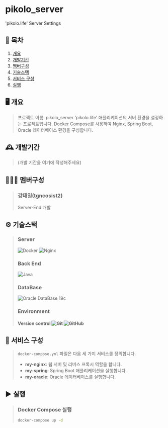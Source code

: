 # pikolo_server

'pikolo.life' Server Settings

## 📌 목차
1. [개요](#-개요-)
2. [개발기간](#-개발기간-)
3. [멤버구성](#-멤버구성)
4. [기술스택](#-기술스택-)
5. [서비스 구성](#-서비스-구성)
6. [실행](#-실행)

## 🖥️ 개요
> 프로젝트 이름: pikolo_server
> 'pikolo.life' 애플리케이션의 서버 환경을 설정하는 프로젝트입니다.
> Docker Compose를 사용하여 Nginx, Spring Boot, Oracle 데이터베이스 환경을 구성합니다.

## 🕰️ 개발기간
> (개발 기간을 여기에 작성해주세요)

## 🧑‍🤝‍🧑 멤버구성
> ### 강태일(tgncosist2)
>
> Server-End 개발

## ⚙️ 기술스택
> ### Server
>
> ![Docker](https://img.shields.io/badge/docker-%232496ED.svg?style=for-the-badge&logo=docker&logoColor=white)
> ![Nginx](https://img.shields.io/badge/nginx-%23009639.svg?style=for-the-badge&logo=nginx&logoColor=white)
>
> ### Back End
>
> ![Java](https://img.shields.io/badge/java-%23ED8B00.svg?style=for-the-badge&logo=openjdk&logoColor=white)
>
> ### DataBase
>
> ![Oracle DataBase 19c](https://img.shields.io/badge/Oracle%20DataBase%2019c-F80000?style=for-the-badge&logo=oracle&logoColor=white)
>
> ### Environment
>
> #### Version control ![Git](https://img.shields.io/badge/git-%23F05033.svg?style=for-the-badge&logo=git&logoColor=white) ![GitHub](https://img.shields.io/badge/github-%23121011.svg?style=for-the-badge&logo=github&logoColor=white)

## 🔧 서비스 구성
> `docker-compose.yml` 파일은 다음 세 가지 서비스를 정의합니다.
> - **my-nginx**: 웹 서버 및 리버스 프록시 역할을 합니다.
> - **my-spring**: Spring Boot 애플리케이션을 실행합니다.
> - **my-oracle**: Oracle 데이터베이스를 실행합니다.

## ▶️ 실행
> ### Docker Compose 실행
> ```bash
> docker-compose up -d
> ```
